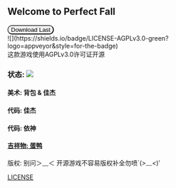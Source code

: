 ## Welcome to Perfect Fall

<div>
    <button href="https://github.com/TheCinfiniteTeam/PerfectFall/releases" style="border-radius: 10px;">Download Last</button>
</div>
![](https://shields.io/badge/LICENSE-AGPLv3.0-green?logo=appveyor&style=for-the-badge)
<br>
这款游戏使用AGPLv3.0许可证开源

### 状态: ![](https://img.shields.io/badge/LICENSE-InDev-red)

#### 美术: 背包 & 佳杰
#### 代码: 佳杰
#### 代码: 依神
#### **<u>吉祥物: 蛋鸭</u>**

版权: 别问＞﹏＜ 开源游戏不容易版权补全勿喷`(*>﹏<*)′

[LICENSE](https://www.gnu.org/licenses/agpl-3.0.en.html#:~:text=The%20GNU%20Affero%20General%20Public%20License%20is%20a,your%20freedom%20to%20share%20and%20change%20the%20works.)

